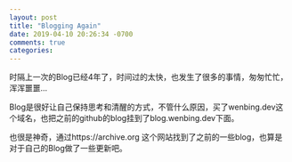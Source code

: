 ```yaml
---
layout: post
title: "Blogging Again"
date: 2019-04-10 20:26:34 -0700
comments: true
categories:
---
```

时隔上一次的Blog已经4年了，时间过的太快，也发生了很多的事情，匆匆忙忙，浑浑噩噩...

Blog是很好让自己保持思考和清醒的方式，不管什么原因，买了wenbing.dev这个域名，也把之前的github的blog挂到了blog.wenbing.dev下面。

也很是神奇，通过https://archive.org 这个网站找到了之前的一些blog，也算是对于自己的Blog做了一些更新吧。
